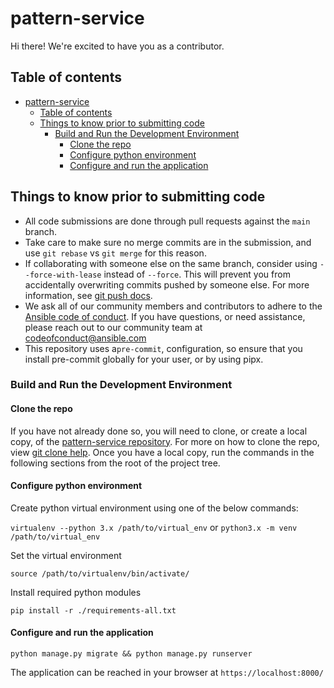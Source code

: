 # pattern-service

Hi there! We're excited to have you as a contributor.

## Table of contents

- [pattern-service](#pattern-service)
  - [Table of contents](#table-of-contents)
  - [Things to know prior to submitting code](#things-to-know-prior-to-submitting-code)
    - [Build and Run the Development Environment](#build-and-run-the-development-environment)
      - [Clone the repo](#clone-the-repo)
      - [Configure python environment](#configure-python-environment)
      - [Configure and run the application](#configure-and-run-the-application)

## Things to know prior to submitting code

- All code submissions are done through pull requests against the `main` branch.
- Take care to make sure no merge commits are in the submission, and use `git rebase` vs `git merge` for this reason.
- If collaborating with someone else on the same branch, consider using `--force-with-lease` instead of `--force`. This will prevent you from accidentally overwriting commits pushed by someone else. For more information, see [git push docs](https://git-scm.com/docs/git-push#git-push---force-with-leaseltrefnamegt).
- We ask all of our community members and contributors to adhere to the [Ansible code of conduct](http://docs.ansible.com/ansible/latest/community/code_of_conduct.html). If you have questions, or need assistance, please reach out to our community team at [codeofconduct@ansible.com](mailto:codeofconduct@ansible.com)
- This repository uses a`pre-commit`, configuration, so ensure that you install pre-commit globally for your user, or by using pipx.

### Build and Run the Development Environment

#### Clone the repo

If you have not already done so, you will need to clone, or create a local copy, of the [pattern-service repository](https://github.com/ansible/pattern-service).
For more on how to clone the repo, view [git clone help](https://git-scm.com/docs/git-clone).
Once you have a local copy, run the commands in the following sections from the root of the project tree.

#### Configure python environment

Create python virtual environment using one of the below commands:

`virtualenv --python 3.x /path/to/virtual_env` or `python3.x -m venv /path/to/virtual_env`

Set the virtual environment

`source /path/to/virtualenv/bin/activate/`

Install required python modules

`pip install -r ./requirements-all.txt`

#### Configure and run the application

`python manage.py migrate && python manage.py runserver`

The application can be reached in your browser at `https://localhost:8000/`
